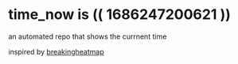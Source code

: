 # time_now is (( 1686247200621 ))

an automated repo that shows the currnent time

inspired by [breakingheatmap](https://github.com/breakingheatmap/breakingheatmap)